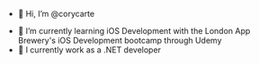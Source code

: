- 👋 Hi, I’m @corycarte
<!-- - 👀 I’m interested in ... -->
- 🌱 I’m currently learning iOS Development with the London App Brewery's iOS Development bootcamp through Udemy
- 🌴 I currently work as a .NET developer
<!-- 
- 💞️ I’m looking to collaborate on ...
- 📫 How to reach me ...
-->
<!---
corycarte/corycarte is a ✨ special ✨ repository because its `README.md` (this file) appears on your GitHub profile.
You can click the Preview link to take a look at your changes.
--->
